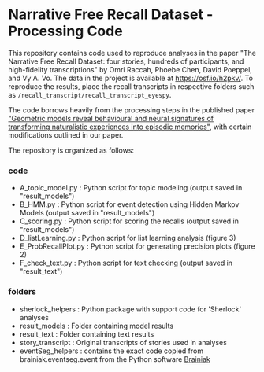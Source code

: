 # Narrative Free Recall Dataset - Processing Code

This repository contains code used to reproduce analyses in the paper "The Narrative Free Recall Dataset: four stories, hundreds of participants, and high-fidelity transcriptions" by Omri Raccah, Phoebe Chen, David Poeppel, and Vy A. Vo.
The data in the project is available at https://osf.io/h2pkv/. To reproduce the results, place the recall transcripts in respective folders such as `/recall_transcript/recall_transcript_eyespy`.

The code borrows heavily from the processing steps in the published paper ["Geometric models reveal behavioural and neural signatures of transforming naturalistic experiences into episodic memories"](https://www.nature.com/articles/s41562-021-01051-6.epdf?sharing_token=zBNF7ExvsNAn6dwRV2wbatRgN0jAjWel9jnR3ZoTv0Os85t-vR-u-Efaty0-uoqOJVLSCaVoppMqs8h0fibLcqGN8-6I_NPhCJMoHMR5VvrNcBfBoco7C6Yp3vJJfeQhUOvYBnwv3BSjY0N1-ytdd_S-DhUyYmokmB3dfE-NX_Q%3D), with certain modifications outlined in our paper.

The repository is organized as follows:

### code
- A_topic_model.py : Python script for topic modeling (output saved in "result_models")
- B_HMM.py : Python script for event detection using Hidden Markov Models (output saved in "result_models")
- C_scoring.py : Python script for scoring the recalls (output saved in "result_models")
- D_listLearning.py : Python script for list learning analysis (figure 3)
- E_ProbRecallPlot.py : Python script for generating precision plots (figure 2)
- F_check_text.py : Python script for text checking (output saved in "result_text")
  
### folders
- sherlock_helpers : Python package with support code for 'Sherlock' analyses
- result_models : Folder containing model results
- result_text : Folder containing text results
- story_transcript : Original transcripts of stories used in analyses
- eventSeg_helpers : contains the exact code copied from brainiak.eventseg.event from the Python software [Brainiak](https://brainiak.org/)

